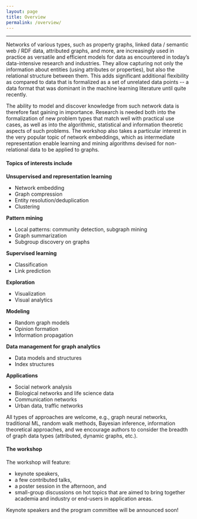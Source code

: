 ```yaml
---
layout: page
title: Overview
permalink: /overview/
---
```

---
Networks of various types, such as property graphs, linked data / semantic web / RDF data, attributed graphs, and more, are increasingly used in practice as versatile and efficient models for data as encountered in today’s data-intensive research and industries. They allow capturing not only the information about entities (using attributes or properties), but also the relational structure between them. This adds significant additional flexibility as compared to data that is formalized as a set of unrelated data points -- a data format that was dominant in the machine learning literature until quite recently.

The ability to model and discover knowledge from such network data is therefore fast gaining in importance. Research is needed both into the formalization of new problem types that match well with practical use cases, as well as into the algorithmic, statistical and information theoretic aspects of such problems. The workshop also takes a particular interest in the very popular topic of network embeddings, which as intermediate representation enable learning and mining algorithms devised for non-relational data to be applied to graphs.

#### Topics of interests include

**Unsupervised and representation learning**
- Network embedding
- Graph compression
- Entity resolution/deduplication
- Clustering

**Pattern mining**
- Local patterns: community detection, subgraph mining
- Graph summarization
- Subgroup discovery on graphs

**Supervised learning**
- Classification
- Link prediction

**Exploration**
- Visualization
- Visual analytics

**Modeling**
- Random graph models
- Opinion formation
- Information propagation

**Data management for graph analytics**
- Data models and structures
- Index structures

**Applications**
- Social network analysis
- Biological networks and life science data
- Communication networks
- Urban data, traffic networks

All types of approaches are welcome, e.g., graph neural networks, traditional ML, random walk methods, Bayesian inference, information theoretical approaches, and we encourage authors to consider the breadth of graph data types (attributed, dynamic graphs, etc.).

#### The workshop
The workshop will feature:
- keynote speakers,
- a few contributed talks,
- a poster session in the afternoon, and
- small-group discussions on hot topics that are aimed to bring together academia and industry or end-users in application areas.

Keynote speakers and the program committee will be announced soon!
